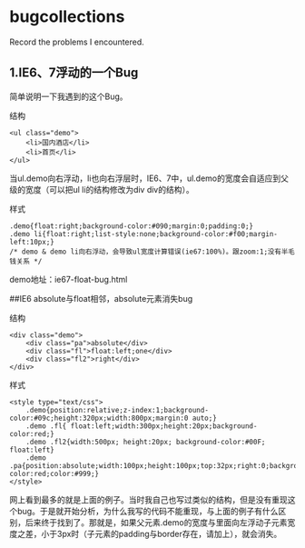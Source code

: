 bugcollections
==============

Record the problems I encountered. 


## 1.IE6、7浮动的一个Bug

简单说明一下我遇到的这个Bug。

结构
	
	<ul class="demo">
		<li>国内酒店</li>
		<li>首页</li>
	</ul>

当ul.demo向右浮动，li也向右浮层时，IE6、7中，ul.demo的宽度会自适应到父级的宽度（可以把ul li的结构修改为div div的结构）。

样式

	.demo{float:right;background-color:#090;margin:0;padding:0;}
	.demo li{float:right;list-style:none;background-color:#f00;margin-left:10px;}
	/* demo & demo li向右浮动，会导致ul宽度计算错误(ie67:100%)。跟zoom:1;没有半毛钱关系 */

demo地址：ie67-float-bug.html

##IE6 absolute与float相邻，absolute元素消失bug

结构

	<div class="demo">
		<div class="pa">absolute</div>
		<div class="fl">float:left;one</div>
		<div class="fl2">right</div>
	</div>

样式

	<style type="text/css">
		.demo{position:relative;z-index:1;background-color:#09c;height:320px;width:800px;margin:0 auto;}
		.demo .fl{ float:left;width:300px;height:20px;background-color:red;}
		.demo .fl2{width:500px; height:20px; background-color:#00F; float:left}
		.demo .pa{position:absolute;width:100px;height:100px;top:32px;right:0;background-color:red;color:#999;}
	</style>

网上看到最多的就是上面的例子。当时我自己也写过类似的结构，但是没有重现这个bug。于是就开始分析，为什么我写的代码不能重现，与上面的例子有什么区别，后来终于找到了。那就是，如果父元素.demo的宽度与里面向左浮动子元素宽度之差，小于3px时（子元素的padding与border存在，请加上），就会消失。